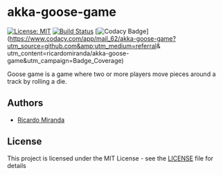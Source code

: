 # akka-goose-game

[![License: MIT](https://img.shields.io/badge/License-MIT-yellow.svg)](https://opensource.org/licenses/MIT)
[![Build Status](https://travis-ci.com/ricardomiranda/akka-goose-game.svg?branch=master)](https://travis-ci.com/ricardomiranda/akka-goose-game)
[![Codacy Badge](https://api.codacy.com/project/badge/Coverage/9332e76fb5de49dc84a18278ef920a33)](https://www.codacy.com/app/mail_62/akka-goose-game?utm_source=github.com&amp;utm_medium=referral&amp;
utm_content=ricardomiranda/akka-goose-game&amp;utm_campaign=Badge_Coverage)

Goose game is a game where two or more players move pieces around a track by rolling a die. 

## Authors
*   [Ricardo Miranda](https://github.com/ricardomiranda)

## License
This project is licensed under the MIT License - see the [LICENSE](LICENSE) file for details
